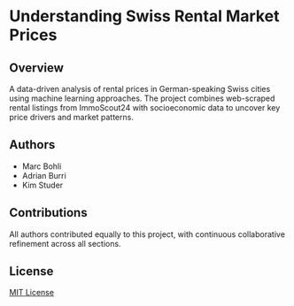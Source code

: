 # Understanding Swiss Rental Market Prices 

## Overview
A data-driven analysis of rental prices in German-speaking Swiss cities using machine learning approaches. The project combines web-scraped rental listings from ImmoScout24 with socioeconomic data to uncover key price drivers and market patterns.

## Authors
- Marc Bohli
- Adrian Burri
- Kim Studer


## Contributions
All authors contributed equally to this project, with continuous collaborative refinement across all sections.

## License
[MIT License](https://opensource.org/licenses/MIT)
